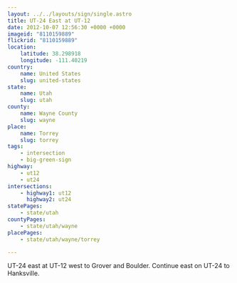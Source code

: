 ```yaml
---
layout: ../../layouts/sign/single.astro
title: UT-24 East at UT-12
date: 2012-10-07 12:56:30 +0000 +0000
imageid: "8110159889"
flickrid: "8110159889"
location:
    latitude: 38.298918
    longitude: -111.40219
country:
    name: United States
    slug: united-states
state:
    name: Utah
    slug: utah
county:
    name: Wayne County
    slug: wayne
place:
    name: Torrey
    slug: torrey
tags:
    - intersection
    - big-green-sign
highway:
    - ut12
    - ut24
intersections:
    - highway1: ut12
      highway2: ut24
statePages:
    - state/utah
countyPages:
    - state/utah/wayne
placePages:
    - state/utah/wayne/torrey

---
```

UT-24 east at UT-12 west to Grover and Boulder.  Continue east on UT-24 to Hanksville.